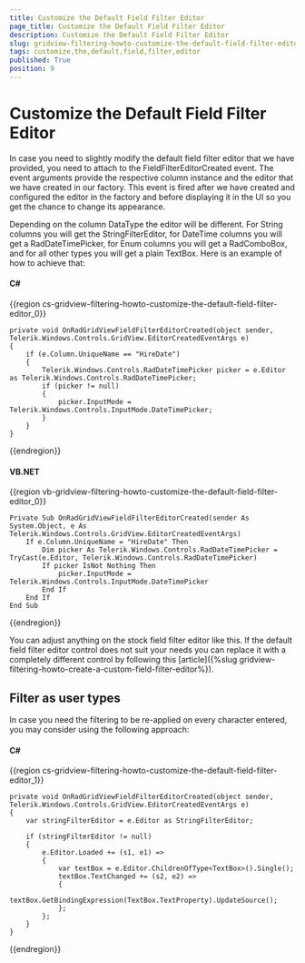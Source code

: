 ```yaml
---
title: Customize the Default Field Filter Editor
page_title: Customize the Default Field Filter Editor
description: Customize the Default Field Filter Editor
slug: gridview-filtering-howto-customize-the-default-field-filter-editor
tags: customize,the,default,field,filter,editor
published: True
position: 9
---
```


# Customize the Default Field Filter Editor

In case you need to slightly modify the default field filter editor that we have provided, you need to attach to the FieldFilterEditorCreated event. The event arguments provide the respective column instance and the editor that we have created in our factory. This event is fired after we have created and configured the editor in the factory and before displaying it in the UI so you get the chance to change its appearance.

Depending on the column DataType the editor will be different. For String columns you will get the StringFilterEditor, for DateTime columns you will get a RadDateTimePicker, for Enum columns you will get a RadComboBox, and for all other types you will get a plain TextBox. Here is an example of how to achieve that:

#### __C#__

{{region cs-gridview-filtering-howto-customize-the-default-field-filter-editor_0}}

	private void OnRadGridViewFieldFilterEditorCreated(object sender, Telerik.Windows.Controls.GridView.EditorCreatedEventArgs e)
	{
		if (e.Column.UniqueName == "HireDate")
		{
			Telerik.Windows.Controls.RadDateTimePicker picker = e.Editor as Telerik.Windows.Controls.RadDateTimePicker;
			if (picker != null)
			{
				picker.InputMode = Telerik.Windows.Controls.InputMode.DateTimePicker;
			}
		}
	}
{{endregion}}



#### __VB.NET__

{{region vb-gridview-filtering-howto-customize-the-default-field-filter-editor_0}}

	Private Sub OnRadGridViewFieldFilterEditorCreated(sender As System.Object, e As Telerik.Windows.Controls.GridView.EditorCreatedEventArgs)
		If e.Column.UniqueName = "HireDate" Then
			Dim picker As Telerik.Windows.Controls.RadDateTimePicker = TryCast(e.Editor, Telerik.Windows.Controls.RadDateTimePicker)
			If picker IsNot Nothing Then
				picker.InputMode = Telerik.Windows.Controls.InputMode.DateTimePicker
			End If
		End If
	End Sub
{{endregion}}


You can adjust anything on the stock field filter editor like this. If the default field filter editor control does not suit your needs you can replace it with a completely different control by following this [article]({%slug gridview-filtering-howto-create-a-custom-field-filter-editor%}).

## Filter as user types

In case you need the filtering to be re-applied on every character entered, you may consider using the following approach:

#### __C#__

{{region cs-gridview-filtering-howto-customize-the-default-field-filter-editor_1}}

	private void OnRadGridViewFieldFilterEditorCreated(object sender, Telerik.Windows.Controls.GridView.EditorCreatedEventArgs e)
	{
	    var stringFilterEditor = e.Editor as StringFilterEditor;
	
	    if (stringFilterEditor != null)
	    {
	        e.Editor.Loaded += (s1, e1) =>
	        {
	            var textBox = e.Editor.ChildrenOfType<TextBox>().Single();
	            textBox.TextChanged += (s2, e2) =>
	            {
	                textBox.GetBindingExpression(TextBox.TextProperty).UpdateSource();
	            };
	        };
	    }
	}
{{endregion}}
